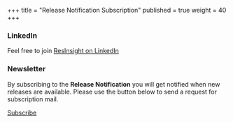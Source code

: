 +++
title = "Release Notification Subscription"
published = true
weight = 40
+++

### LinkedIn
Feel free to join [ResInsight on LinkedIn](https://www.linkedin.com/groups/12167660/)

### Newsletter
By subscribing to the **Release Notification** you will get notified when new releases are available. 
Please use the button below to send a request for subscription mail.

<a href="mailto:info@ceetronsolutions.com?subject=ResInsight Release Notification subscription&body=Hi ResInsight administrator, I would like to subscribe to the ResInsight release notifications.">Subscribe</a>
